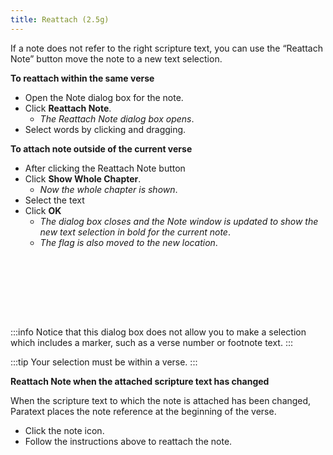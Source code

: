 ```yaml
---
title: Reattach (2.5g)
---
```

If a note does not refer to the right scripture text, you can use the “Reattach Note” button move the note to a new text selection.

**To reattach within the same verse**

-   Open the Note dialog box for the note.
-   Click **Reattach Note**.
    -  *The Reattach Note dialog box opens*.
-   Select words by clicking and dragging.

**To attach note outside of the current verse**

-   After clicking the Reattach Note button
-   Click **Show Whole Chapter**.
    -  *Now the whole chapter is shown*.
-   Select the text
-   Click **OK**
    -  *The dialog box closes and the Note window is updated to show the new text selection in bold for the current note*.
    -  *The flag is also moved to the new location*.

 
-----

 
-----


:::info
Notice that this dialog box does not allow you to make a selection which includes a marker, such as a verse number or footnote text.
:::

:::tip
Your selection must be within a verse.
:::

**Reattach Note when the attached scripture text has changed**

When the scripture text to which the note is attached has been changed, Paratext places the note reference at the beginning of the verse.

-   Click the note icon.
-   Follow the instructions above to reattach the note.
